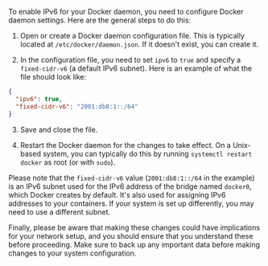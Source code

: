 To enable IPv6 for your Docker daemon, you need to configure Docker daemon settings. Here are the general steps to do this:

1. Open or create a Docker daemon configuration file. This is typically located at `/etc/docker/daemon.json`. If it doesn't exist, you can create it.

2. In the configuration file, you need to set `ipv6` to `true` and specify a `fixed-cidr-v6` (a default IPv6 subnet). Here is an example of what the file should look like:

```json
{
  "ipv6": true,
  "fixed-cidr-v6": "2001:db8:1::/64"
}
```

3. Save and close the file.

4. Restart the Docker daemon for the changes to take effect. On a Unix-based system, you can typically do this by running `systemctl restart docker` as root (or with `sudo`).

Please note that the `fixed-cidr-v6` value (`2001:db8:1::/64` in the example) is an IPv6 subnet used for the IPv6 address of the bridge named `docker0`, which Docker creates by default. It's also used for assigning IPv6 addresses to your containers. If your system is set up differently, you may need to use a different subnet.

Finally, please be aware that making these changes could have implications for your network setup, and you should ensure that you understand these before proceeding. Make sure to back up any important data before making changes to your system configuration.